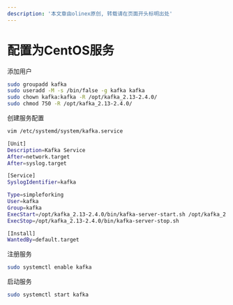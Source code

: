 ```yaml
---
description: '本文章由olinex原创, 转载请在页面开头标明出处'
---
```


# 配置为CentOS服务



添加用户

```bash
sudo groupadd kafka
sudo useradd -M -s /bin/false -g kafka kafka
sudo chown kafka:kafka -R /opt/kafka_2.13-2.4.0/
sudo chmod 750 -R /opt/kafka_2.13-2.4.0/
```

创建服务配置

```bash
vim /etc/systemd/system/kafka.service
```

```bash
[Unit]
Description=Kafka Service
After=network.target
After=syslog.target

[Service]
SyslogIdentifier=kafka

Type=simpleforking
User=kafka
Group=kafka
ExecStart=/opt/kafka_2.13-2.4.0/bin/kafka-server-start.sh /opt/kafka_2.13-2.4.0/config/server.properties
ExecStop=/opt/kafka_2.13-2.4.0/bin/kafka-server-stop.sh

[Install]
WantedBy=default.target
```

注册服务

```bash
sudo systemctl enable kafka
```

启动服务

```bash
sudo systemctl start kafka
```

